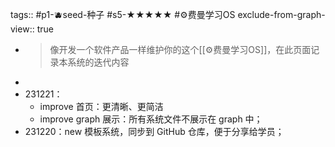 tags:: #p1-🫐seed-种子 #s5-★★★★★ #⚙️费曼学习OS
exclude-from-graph-view:: true

- > 像开发一个软件产品一样维护你的这个[[⚙️费曼学习OS]]，在此页面记录本系统的迭代内容
-
- 231221：
	- improve 首页：更清晰、更简洁
	- improve graph 展示：所有系统文件不展示在 graph 中；
- 231220：new 模板系统，同步到 GitHub 仓库，便于分享给学员；